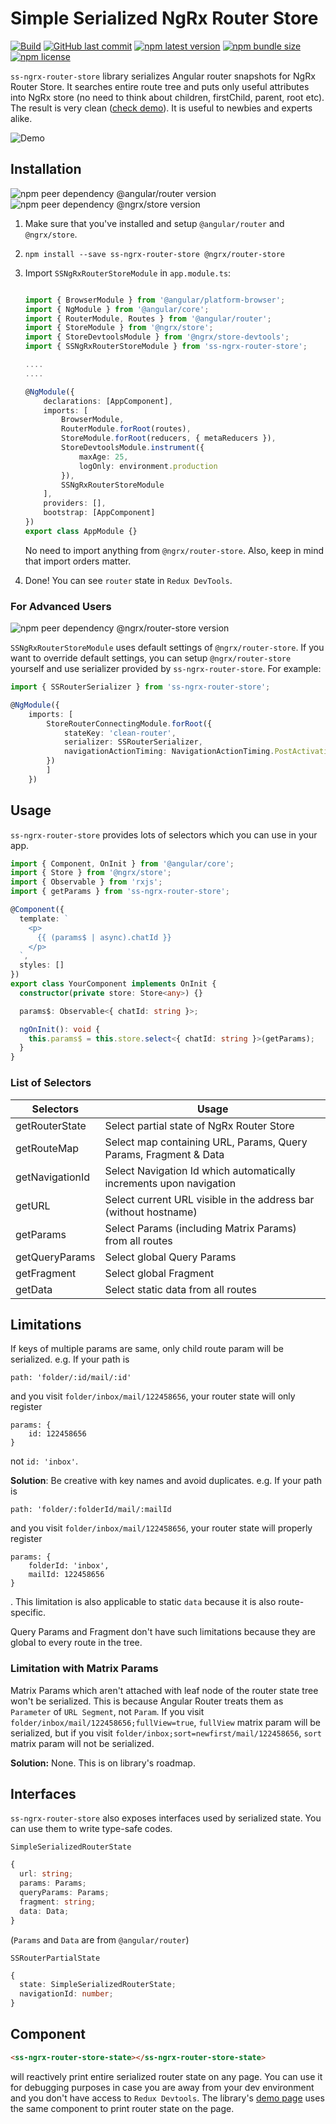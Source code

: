 # Simple Serialized NgRx Router Store

[![Build](https://github.com/SachinShekhar/ss-ngrx-router-store/workflows/Build/badge.svg)](https://github.com/SachinShekhar/ss-ngrx-router-store/actions?query=workflow%3ABuild) [![GitHub last commit](https://img.shields.io/github/last-commit/SachinShekhar/ss-ngrx-router-store?logo=github)](https://github.com/SachinShekhar/ss-ngrx-router-store) [![npm latest version](https://img.shields.io/npm/v/ss-ngrx-router-store/latest?logo=npm)](https://www.npmjs.com/package/ss-ngrx-router-store) [![npm bundle size](https://img.shields.io/bundlephobia/minzip/ss-ngrx-router-store?label=npm%20-%20minzipped&logo=npm)](https://www.npmjs.com/package/ss-ngrx-router-store) [![npm license](https://img.shields.io/npm/l/ss-ngrx-router-store)](https://github.com/SachinShekhar/ss-ngrx-router-store/blob/master/LICENSE)

`ss-ngrx-router-store` library serializes Angular router snapshots for NgRx Router Store. It searches entire route tree and puts only useful attributes into NgRx store (no need to think about children, firstChild, parent, root etc). The result is very clean ([check demo](https://sachinshekhar.github.io/ss-ngrx-router-store)). It is useful to newbies and experts alike.

![Demo](https://sachinshekhar.github.io/ss-ngrx-router-store/demo.png)

## Installation

![npm peer dependency @angular/router version](https://img.shields.io/npm/dependency-version/ss-ngrx-router-store/peer/@angular/router?logo=angular) ![npm peer dependency @ngrx/store version](https://img.shields.io/npm/dependency-version/ss-ngrx-router-store/peer/@ngrx/store)

1.  Make sure that you've installed and setup `@angular/router` and `@ngrx/store`.

2.  ```
    npm install --save ss-ngrx-router-store @ngrx/router-store
    ```

3.  Import `SSNgRxRouterStoreModule` in `app.module.ts`:

    ```typescript

    import { BrowserModule } from '@angular/platform-browser';
    import { NgModule } from '@angular/core';
    import { RouterModule, Routes } from '@angular/router';
    import { StoreModule } from '@ngrx/store';
    import { StoreDevtoolsModule } from '@ngrx/store-devtools';
    import { SSNgRxRouterStoreModule } from 'ss-ngrx-router-store';

    ....
    ....

    @NgModule({
        declarations: [AppComponent],
        imports: [
            BrowserModule,
            RouterModule.forRoot(routes),
            StoreModule.forRoot(reducers, { metaReducers }),
            StoreDevtoolsModule.instrument({
                maxAge: 25,
                logOnly: environment.production
            }),
            SSNgRxRouterStoreModule
        ],
        providers: [],
        bootstrap: [AppComponent]
    })
    export class AppModule {}

    ```

    No need to import anything from `@ngrx/router-store`. Also, keep in mind that import orders matter.

4.  Done! You can see `router` state in `Redux DevTools`.

### For Advanced Users

![npm peer dependency @ngrx/router-store version](https://img.shields.io/npm/dependency-version/ss-ngrx-router-store/peer/@ngrx/router-store)

`SSNgRxRouterStoreModule` uses default settings of `@ngrx/router-store`. If you want to override default settings, you can setup `@ngrx/router-store` yourself and use serializer provided by `ss-ngrx-router-store`. For example:

```typescript
import { SSRouterSerializer } from 'ss-ngrx-router-store';

@NgModule({
    imports: [
        StoreRouterConnectingModule.forRoot({
            stateKey: 'clean-router',
            serializer: SSRouterSerializer,
            navigationActionTiming: NavigationActionTiming.PostActivation
        })
        ]
    })
```

## Usage

`ss-ngrx-router-store` provides lots of selectors which you can use in your app.

```typescript
import { Component, OnInit } from '@angular/core';
import { Store } from '@ngrx/store';
import { Observable } from 'rxjs';
import { getParams } from 'ss-ngrx-router-store';

@Component({
  template: `
    <p>
      {{ (params$ | async).chatId }}
    </p>
  `,
  styles: []
})
export class YourComponent implements OnInit {
  constructor(private store: Store<any>) {}

  params$: Observable<{ chatId: string }>;

  ngOnInit(): void {
    this.params$ = this.store.select<{ chatId: string }>(getParams);
  }
}
```

### List of Selectors

| Selectors       | Usage                                                               |
| --------------- | ------------------------------------------------------------------- |
| getRouterState  | Select partial state of NgRx Router Store                           |
| getRouteMap     | Select map containing URL, Params, Query Params, Fragment & Data    |
| getNavigationId | Select Navigation Id which automatically increments upon navigation |
| getURL          | Select current URL visible in the address bar (without hostname)    |
| getParams       | Select Params (including Matrix Params) from all routes             |
| getQueryParams  | Select global Query Params                                          |
| getFragment     | Select global Fragment                                              |
| getData         | Select static data from all routes                                  |

## Limitations

If keys of multiple params are same, only child route param will be serialized. e.g. If your path is

```
path: 'folder/:id/mail/:id'
```

and you visit `folder/inbox/mail/122458656`, your router state will only register

```
params: {
    id: 122458656
}
```

not `id: 'inbox'`.

**Solution**: Be creative with key names and avoid duplicates. e.g. If your path is

```
path: 'folder/:folderId/mail/:mailId
```

and you visit `folder/inbox/mail/122458656`, your router state will properly register

```
params: {
    folderId: 'inbox',
    mailId: 122458656
}
```

. This limitation is also applicable to static `data` because it is also route-specific.

Query Params and Fragment don't have such limitations because they are global to every route in the tree.

### Limitation with Matrix Params

Matrix Params which aren't attached with leaf node of the router state tree won't be serialized. This is because Angular Router treats them as `Parameter` of `URL Segment`, not `Param`. If you visit `folder/inbox/mail/122458656;fullView=true`, `fullView` matrix param will be serialized, but if you visit `folder/inbox;sort=newfirst/mail/122458656`, `sort` matrix param will not be serialized.

**Solution:** None. This is on library's roadmap.

## Interfaces

`ss-ngrx-router-store` also exposes interfaces used by serialized state. You can use them to write type-safe codes.

`SimpleSerializedRouterState`

```typescript
{
  url: string;
  params: Params;
  queryParams: Params;
  fragment: string;
  data: Data;
}
```

(`Params` and `Data` are from `@angular/router`)

`SSRouterPartialState`

```typescript
{
  state: SimpleSerializedRouterState;
  navigationId: number;
}
```

## Component

```html
<ss-ngrx-router-store-state></ss-ngrx-router-store-state>
```

will reactively print entire serialized router state on any page. You can use it for debugging purposes in case you are away from your dev environment and you don't have access to `Redux Devtools`. The library's [demo page](https://sachinshekhar.github.io/ss-ngrx-router-store/) uses the same component to print router state on the page.
